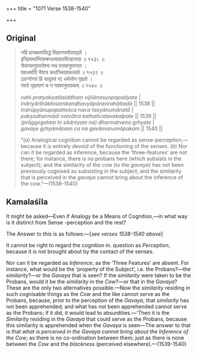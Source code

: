 +++
title = "1071 Verse 1538-1540"

+++
## Original 
>
> नहि प्रत्यक्षतासिद्धं विज्ञानस्योपपद्यते ।  
> इन्द्रियार्थाभिसम्बन्धव्यापारविरहात्तदा ॥ १५३८ ॥  
> त्रैरूप्यानुपपत्तेश्च नच तस्यानुमानता ।  
> पक्षधर्मादि नैवात्र कथञ्चिदवकल्पते ॥ १५३९ ॥  
> (प्राग्गोगतं हि सादृश्यं न) धर्मत्वेन गृह्यते ।  
> गवये गृह्यमाणं च न गवामनुमापकम् ॥ १५४० ॥ 
>
> *nahi pratyakṣatāsiddhaṃ vijñānasyopapadyate* \|  
> *indriyārthābhisambandhavyāpāravirahāttadā* \|\| 1538 \|\|  
> *trairūpyānupapatteśca naca tasyānumānatā* \|  
> *pakṣadharmādi naivātra kathañcidavakalpate* \|\| 1539 \|\|  
> *(prāggogataṃ hi sādṛśyaṃ na) dharmatvena gṛhyate* \|  
> *gavaye gṛhyamāṇaṃ ca na gavāmanumāpakam* \|\| 1540 \|\| 
>
> “(*a*) Analogical cognition cannot be regarded as sense-perception,—because it is entirely devoid of the functioning of the senses. (*b*) Nor can it be regarded as inference, because the ‘three-features’ are not there; for instance, there is no probans here (which subsists in the subject); and the similarity of the cow (to the *gavaya*) has not been previously cognised as subsisting in the subject; and the similarity that is perceived in the *gavaya* cannot bring about the inference of the cow.”—(1538-1540)



## Kamalaśīla

It might be asked—Even if Analogy be a Means of Cognition,—in what way is it distinct from Sense -perception and the rest?

The Answer to this is as follows:—[*see verses 1538-1540 above*]

It cannot be right to regard the cognition in. question as *Perception*, because it is not brought about by the contact of the senses.

Nor can it be regarded as *Inference*; as the ‘Three Features’ are absent. For instance, what would be the ‘property of the Subject’, i.e. the Probans?—the *similarity*?—or the *Gavaya* that is seen? If the *similarity* were taken to be the Probans, would it be the *similarity* in the *Cow*?—or that in the *Gavaya*? These are the only two alternatives possible.—Now the *similarity* residing in such cognisable things as the *Cow* and the like cannot serve as the Probans, because, prior to the perception of the *Gavaya*, that *similarity* has not been apprehended; and what has not been apprehended cannot serve as the Probans; if it did, it would lead to absurdities.—‘Then it is the *Similarity* residing in the *Gavaya* that could serve as the Probans, because this similarity is apprehended when the *Gavaya* is seen—The answer to that is that *what is perceived in the Gavaya cannot bring about the Inference of the Cow*; as there is no co-ordination between them; just as there is none between the *Cow* and the *blackness* (perceived elsewhere).—(1539-1540)


